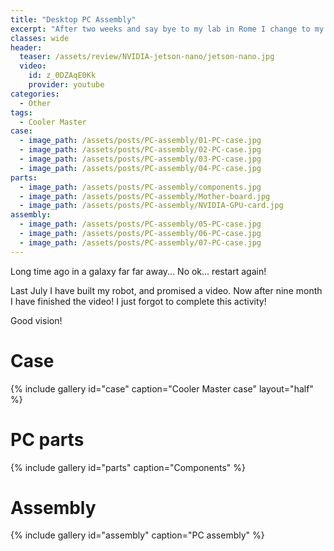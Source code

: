 ```yaml
---
title: "Desktop PC Assembly"
excerpt: "After two weeks and say bye to my lab in Rome I change to my new city, Milan. In this video we see in action  the NVIDIA Jetson Nano in action, the power consumption compare with the Raspberry Pi 3 and the power life of the board."
classes: wide
header:
  teaser: /assets/review/NVIDIA-jetson-nano/jetson-nano.jpg
  video:
    id: z_0DZAqE0Kk
    provider: youtube
categories:
  - Other
tags:
  - Cooler Master
case:
  - image_path: /assets/posts/PC-assembly/01-PC-case.jpg
  - image_path: /assets/posts/PC-assembly/02-PC-case.jpg
  - image_path: /assets/posts/PC-assembly/03-PC-case.jpg
  - image_path: /assets/posts/PC-assembly/04-PC-case.jpg
parts:
  - image_path: /assets/posts/PC-assembly/components.jpg
  - image_path: /assets/posts/PC-assembly/Mother-board.jpg
  - image_path: /assets/posts/PC-assembly/NVIDIA-GPU-card.jpg
assembly:
  - image_path: /assets/posts/PC-assembly/05-PC-case.jpg
  - image_path: /assets/posts/PC-assembly/06-PC-case.jpg
  - image_path: /assets/posts/PC-assembly/07-PC-case.jpg
---
```


Long time ago in a galaxy far far away... No ok... restart again!

Last July I have built my robot, and promised a video. Now after nine month I have finished the video! I just forgot to complete this activity!

Good vision!

# Case

{% include gallery id="case" caption="Cooler Master case" layout="half" %}

# PC parts

{% include gallery id="parts" caption="Components" %}

# Assembly

{% include gallery id="assembly" caption="PC assembly" %}